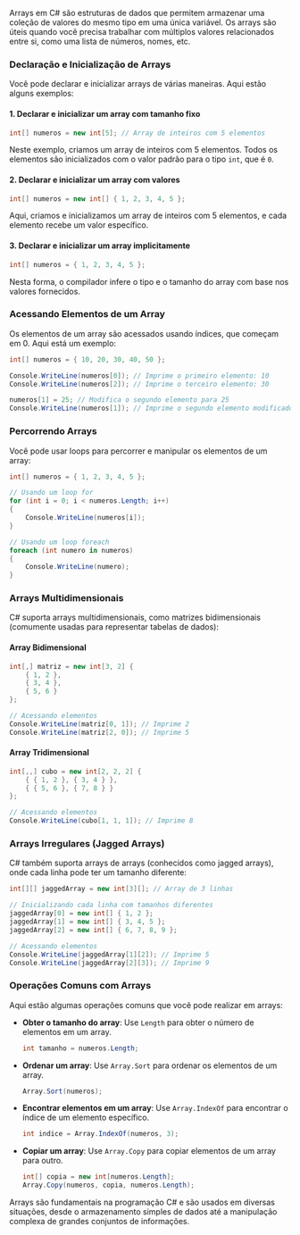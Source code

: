Arrays em C# são estruturas de dados que permitem armazenar uma coleção de valores do mesmo tipo em uma única variável. Os arrays são úteis quando você precisa trabalhar com múltiplos valores relacionados entre si, como uma lista de números, nomes, etc.

### Declaração e Inicialização de Arrays

Você pode declarar e inicializar arrays de várias maneiras. Aqui estão alguns exemplos:

#### 1. Declarar e inicializar um array com tamanho fixo
```csharp
int[] numeros = new int[5]; // Array de inteiros com 5 elementos
```
Neste exemplo, criamos um array de inteiros com 5 elementos. Todos os elementos são inicializados com o valor padrão para o tipo `int`, que é `0`.

#### 2. Declarar e inicializar um array com valores
```csharp
int[] numeros = new int[] { 1, 2, 3, 4, 5 };
```
Aqui, criamos e inicializamos um array de inteiros com 5 elementos, e cada elemento recebe um valor específico.

#### 3. Declarar e inicializar um array implicitamente
```csharp
int[] numeros = { 1, 2, 3, 4, 5 };
```
Nesta forma, o compilador infere o tipo e o tamanho do array com base nos valores fornecidos.

### Acessando Elementos de um Array

Os elementos de um array são acessados usando índices, que começam em 0. Aqui está um exemplo:

```csharp
int[] numeros = { 10, 20, 30, 40, 50 };

Console.WriteLine(numeros[0]); // Imprime o primeiro elemento: 10
Console.WriteLine(numeros[2]); // Imprime o terceiro elemento: 30

numeros[1] = 25; // Modifica o segundo elemento para 25
Console.WriteLine(numeros[1]); // Imprime o segundo elemento modificado: 25
```

### Percorrendo Arrays

Você pode usar loops para percorrer e manipular os elementos de um array:

```csharp
int[] numeros = { 1, 2, 3, 4, 5 };

// Usando um loop for
for (int i = 0; i < numeros.Length; i++)
{
    Console.WriteLine(numeros[i]);
}

// Usando um loop foreach
foreach (int numero in numeros)
{
    Console.WriteLine(numero);
}
```

### Arrays Multidimensionais

C# suporta arrays multidimensionais, como matrizes bidimensionais (comumente usadas para representar tabelas de dados):

#### Array Bidimensional
```csharp
int[,] matriz = new int[3, 2] {
    { 1, 2 },
    { 3, 4 },
    { 5, 6 }
};

// Acessando elementos
Console.WriteLine(matriz[0, 1]); // Imprime 2
Console.WriteLine(matriz[2, 0]); // Imprime 5
```

#### Array Tridimensional
```csharp
int[,,] cubo = new int[2, 2, 2] {
    { { 1, 2 }, { 3, 4 } },
    { { 5, 6 }, { 7, 8 } }
};

// Acessando elementos
Console.WriteLine(cubo[1, 1, 1]); // Imprime 8
```

### Arrays Irregulares (Jagged Arrays)

C# também suporta arrays de arrays (conhecidos como jagged arrays), onde cada linha pode ter um tamanho diferente:

```csharp
int[][] jaggedArray = new int[3][]; // Array de 3 linhas

// Inicializando cada linha com tamanhos diferentes
jaggedArray[0] = new int[] { 1, 2 };
jaggedArray[1] = new int[] { 3, 4, 5 };
jaggedArray[2] = new int[] { 6, 7, 8, 9 };

// Acessando elementos
Console.WriteLine(jaggedArray[1][2]); // Imprime 5
Console.WriteLine(jaggedArray[2][3]); // Imprime 9
```

### Operações Comuns com Arrays

Aqui estão algumas operações comuns que você pode realizar em arrays:

- **Obter o tamanho do array**: Use `Length` para obter o número de elementos em um array.
    ```csharp
    int tamanho = numeros.Length;
    ```
- **Ordenar um array**: Use `Array.Sort` para ordenar os elementos de um array.
    ```csharp
    Array.Sort(numeros);
    ```
- **Encontrar elementos em um array**: Use `Array.IndexOf` para encontrar o índice de um elemento específico.
    ```csharp
    int indice = Array.IndexOf(numeros, 3);
    ```
- **Copiar um array**: Use `Array.Copy` para copiar elementos de um array para outro.
    ```csharp
    int[] copia = new int[numeros.Length];
    Array.Copy(numeros, copia, numeros.Length);
    ```

Arrays são fundamentais na programação C# e são usados em diversas situações, desde o armazenamento simples de dados até a manipulação complexa de grandes conjuntos de informações.